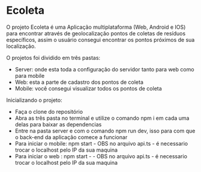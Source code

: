 # Ecoleta

O projeto Ecoleta é uma Aplicação multiplataforma (Web, Android e IOS) para encontrar através de geolocalização pontos de coletas de resíduos específicos, assim o usuário consegui encontrar os pontos próximos de sua localização.

O projetos foi dividido em três pastas:
- Server: onde esta toda a configuração do servidor tanto para web como para mobile
- Web: esta a parte de cadastro dos pontos de coleta
- Mobile: você consegui visualizar todos os pontos de coleta

Inicializando o projeto:
- Faça o clone do repositório 
- Abra as três pasta no terminal e utilize o comando npm i em cada uma delas para baixar as dependencias
- Entre na pasta server e com o comando npm run dev, isso para com que o back-end da aplicação comece a funcionar
- Para iniciar o mobile: npm start - OBS no arquivo api.ts - é necessario trocar o localhost pelo IP da sua maquina
- Para iniciar o web : npm start - - OBS no arquivo api.ts - é necessario trocar o localhost pelo IP da sua maquina

